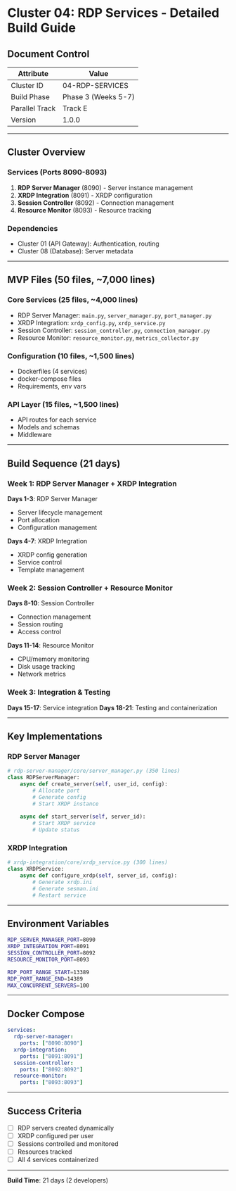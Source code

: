 # Cluster 04: RDP Services - Detailed Build Guide

## Document Control

| Attribute | Value |
|-----------|-------|
| Cluster ID | 04-RDP-SERVICES |
| Build Phase | Phase 3 (Weeks 5-7) |
| Parallel Track | Track E |
| Version | 1.0.0 |

---

## Cluster Overview

### Services (Ports 8090-8093)
1. **RDP Server Manager** (8090) - Server instance management
2. **XRDP Integration** (8091) - XRDP configuration
3. **Session Controller** (8092) - Connection management
4. **Resource Monitor** (8093) - Resource tracking

### Dependencies
- Cluster 01 (API Gateway): Authentication, routing
- Cluster 08 (Database): Server metadata

---

## MVP Files (50 files, ~7,000 lines)

### Core Services (25 files, ~4,000 lines)
- RDP Server Manager: `main.py`, `server_manager.py`, `port_manager.py`
- XRDP Integration: `xrdp_config.py`, `xrdp_service.py`
- Session Controller: `session_controller.py`, `connection_manager.py`
- Resource Monitor: `resource_monitor.py`, `metrics_collector.py`

### Configuration (10 files, ~1,500 lines)
- Dockerfiles (4 services)
- docker-compose files
- Requirements, env vars

### API Layer (15 files, ~1,500 lines)
- API routes for each service
- Models and schemas
- Middleware

---

## Build Sequence (21 days)

### Week 1: RDP Server Manager + XRDP Integration
**Days 1-3**: RDP Server Manager
- Server lifecycle management
- Port allocation
- Configuration management

**Days 4-7**: XRDP Integration
- XRDP config generation
- Service control
- Template management

### Week 2: Session Controller + Resource Monitor
**Days 8-10**: Session Controller
- Connection management
- Session routing
- Access control

**Days 11-14**: Resource Monitor
- CPU/memory monitoring
- Disk usage tracking
- Network metrics

### Week 3: Integration & Testing
**Days 15-17**: Service integration
**Days 18-21**: Testing and containerization

---

## Key Implementations

### RDP Server Manager
```python
# rdp-server-manager/core/server_manager.py (350 lines)
class RDPServerManager:
    async def create_server(self, user_id, config):
        # Allocate port
        # Generate config
        # Start XRDP instance
        
    async def start_server(self, server_id):
        # Start XRDP service
        # Update status
```

### XRDP Integration
```python
# xrdp-integration/core/xrdp_service.py (300 lines)
class XRDPService:
    async def configure_xrdp(self, server_id, config):
        # Generate xrdp.ini
        # Generate sesman.ini
        # Restart service
```

---

## Environment Variables
```bash
RDP_SERVER_MANAGER_PORT=8090
XRDP_INTEGRATION_PORT=8091
SESSION_CONTROLLER_PORT=8092
RESOURCE_MONITOR_PORT=8093

RDP_PORT_RANGE_START=13389
RDP_PORT_RANGE_END=14389
MAX_CONCURRENT_SERVERS=100
```

---

## Docker Compose
```yaml
services:
  rdp-server-manager:
    ports: ["8090:8090"]
  xrdp-integration:
    ports: ["8091:8091"]
  session-controller:
    ports: ["8092:8092"]
  resource-monitor:
    ports: ["8093:8093"]
```

---

## Success Criteria
- [ ] RDP servers created dynamically
- [ ] XRDP configured per user
- [ ] Sessions controlled and monitored
- [ ] Resources tracked
- [ ] All 4 services containerized

---

**Build Time**: 21 days (2 developers)

